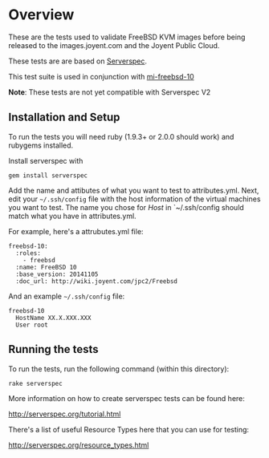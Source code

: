 # Overview

These are the tests used to validate FreeBSD KVM images before being released to the images.joyent.com and the Joyent Public Cloud.

These tests are are based on [Serverspec](http://serverspec.org).

This test suite is used in conjunction with [mi-freebsd-10](https://github.com/joyent/mi-freebsd-10)

**Note**: These tests are not yet compatible with Serverspec V2

## Installation and Setup

To run the tests you will need ruby (1.9.3+ or 2.0.0 should work) and rubygems installed.

Install serverspec with

`gem install serverspec`

Add the name and attibutes of what you want to test to attributes.yml. Next, edit your `~/.ssh/config` file with the host information of the virtual machines you want to test. The name you chose for _Host_ in `~/.ssh/config should match what you have in attributes.yml. 

For example, here's a attrubutes.yml file:

```
freebsd-10:
  :roles:
    - freebsd
  :name: FreeBSD 10
  :base_version: 20141105
  :doc_url: http://wiki.joyent.com/jpc2/Freebsd
```

And an example `~/.ssh/config` file:

```
freebsd-10 
  HostName XX.X.XXX.XXX
  User root
```

## Running the tests

To run the tests, run the following command (within this directory):

```
rake serverspec
```

More information on how to create serverspec tests can be found here:

http://serverspec.org/tutorial.html

There's a list of useful Resource Types here that you can use for testing:

http://serverspec.org/resource_types.html
